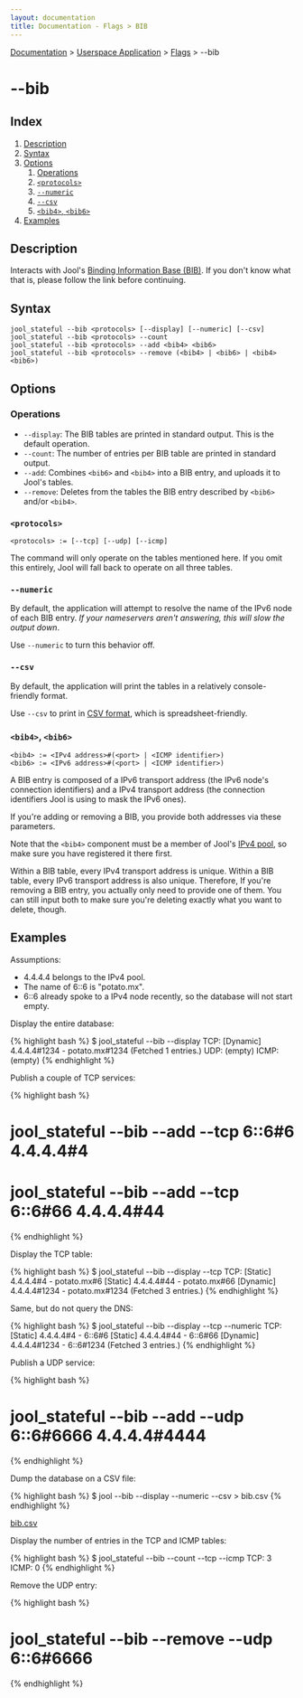 ```yaml
---
layout: documentation
title: Documentation - Flags > BIB
---
```


[Documentation](doc-index.html) > [Userspace Application](doc-index.html#userspace-application) > [Flags](usr-flags.html) > \--bib

# \--bib

## Index

1. [Description](#description)
2. [Syntax](#syntax)
3. [Options](#options)
   1. [Operations](#operations)
   2. [`<protocols>`](#protocols)
   3. [`--numeric`](#numeric)
   4. [`--csv`](#csv)
   5. [`<bib4>`, `<bib6>`](#bib4-bib6)
4. [Examples](#examples)

## Description

Interacts with Jool's [Binding Information Base (BIB)](misc-bib.html). If you don't know what that is, please follow the link before continuing.

## Syntax

	jool_stateful --bib <protocols> [--display] [--numeric] [--csv]
	jool_stateful --bib <protocols> --count
	jool_stateful --bib <protocols> --add <bib4> <bib6>
	jool_stateful --bib <protocols> --remove (<bib4> | <bib6> | <bib4> <bib6>)

## Options

### Operations

* `--display`: The BIB tables are printed in standard output. This is the default operation.
* `--count`: The number of entries per BIB table are printed in standard output.
* `--add`: Combines `<bib6>` and `<bib4>` into a BIB entry, and uploads it to Jool's tables.
* `--remove`: Deletes from the tables the BIB entry described by `<bib6>` and/or `<bib4>`.

### `<protocols>`

	<protocols> := [--tcp] [--udp] [--icmp]

The command will only operate on the tables mentioned here. If you omit this entirely, Jool will fall back to operate on all three tables.

### `--numeric`

By default, the application will attempt to resolve the name of the IPv6 node of each BIB entry. _If your nameservers aren't answering, this will slow the output down_.

Use `--numeric` to turn this behavior off.

### `--csv`

By default, the application will print the tables in a relatively console-friendly format.

Use `--csv` to print in <a href="http://en.wikipedia.org/wiki/Comma-separated_values" target="_blank">CSV format</a>, which is spreadsheet-friendly.

### `<bib4>`, `<bib6>`

	<bib4> := <IPv4 address>#(<port> | <ICMP identifier>)
	<bib6> := <IPv6 address>#(<port> | <ICMP identifier>)

A BIB entry is composed of a IPv6 transport address (the IPv6 node's connection identifiers) and a IPv4 transport address (the connection identifiers Jool is using to mask the IPv6 ones).

If you're adding or removing a BIB, you provide both addresses via these parameters.

Note that the `<bib4>` component must be a member of Jool's [IPv4 pool](usr-flags-pool4.html), so make sure you have registered it there first.

Within a BIB table, every IPv4 transport address is unique. Within a BIB table, every IPv6 transport address is also unique. Therefore, If you're removing a BIB entry, you actually only need to provide one of them. You can still input both to make sure you're deleting exactly what you want to delete, though.

## Examples

Assumptions:

* 4.4.4.4 belongs to the IPv4 pool.
* The name of 6::6 is "potato.mx".
* 6::6 already spoke to a IPv4 node recently, so the database will not start empty.

Display the entire database:

{% highlight bash %}
$ jool_stateful --bib --display
TCP:
[Dynamic] 4.4.4.4#1234 - potato.mx#1234
  (Fetched 1 entries.)
UDP:
  (empty)
ICMP:
  (empty)
{% endhighlight %}

Publish a couple of TCP services:

{% highlight bash %}
# jool_stateful --bib --add --tcp 6::6#6 4.4.4.4#4
# jool_stateful --bib --add --tcp 6::6#66 4.4.4.4#44
{% endhighlight %}

Display the TCP table:

{% highlight bash %}
$ jool_stateful --bib --display --tcp
TCP:
[Static] 4.4.4.4#4 - potato.mx#6
[Static] 4.4.4.4#44 - potato.mx#66
[Dynamic] 4.4.4.4#1234 - potato.mx#1234
  (Fetched 3 entries.)
{% endhighlight %}

Same, but do not query the DNS:

{% highlight bash %}
$ jool_stateful --bib --display --tcp --numeric
TCP:
[Static] 4.4.4.4#4 - 6::6#6
[Static] 4.4.4.4#44 - 6::6#66
[Dynamic] 4.4.4.4#1234 - 6::6#1234
  (Fetched 3 entries.)
{% endhighlight %}

Publish a UDP service:

{% highlight bash %}
# jool_stateful --bib --add --udp 6::6#6666 4.4.4.4#4444
{% endhighlight %}

Dump the database on a CSV file:

{% highlight bash %}
$ jool --bib --display --numeric --csv > bib.csv
{% endhighlight %}

[bib.csv](obj/bib.csv)

Display the number of entries in the TCP and ICMP tables:

{% highlight bash %}
$ jool_stateful --bib --count --tcp --icmp
TCP: 3
ICMP: 0
{% endhighlight %}

Remove the UDP entry:

{% highlight bash %}
# jool_stateful --bib --remove --udp 6::6#6666
{% endhighlight %}

